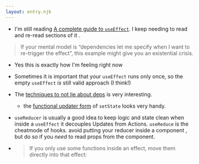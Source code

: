 ```yaml
---
layout: entry.njk
---
```


- I'm still reading [A complete guide to `useEffect`](https://overreacted.io/a-complete-guide-to-useeffect). I keep needing to read and re-read sections of it .

> If your mental model is “dependencies let me specify when I want to re-trigger the effect”, this example might give you an existential crisis.
- Yes this is exactly how I'm feeling right now

- Sometimes it is important that your `useEffect` runs only once, so the empty `useEffect` _is_ still valid approach (I think!)

- The [techniques to not lie about deps](https://overreacted.io/a-complete-guide-to-useeffect/#making-effects-self-sufficient) is very interesting.
    - the [functional updater form](https://reactjs.org/docs/hooks-reference.html#functional-updates) of `setState` looks very handy.
 
- `useReducer` is usually a good idea to keep logic and state clean when inside a `useEffect` it decouples Updates from Actions. `useReduce` is the cheatmode of hooks. avoid putting your reducer inside a component , but do so if you _need_ to read props from the component.

- > If you only use some functions inside an effect, move them directly into that effect:
